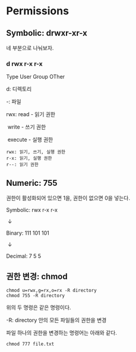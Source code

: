 # Permissions



## Symbolic: drwxr-xr-x 



네 부분으로 나눠보자. 



### d			rwx			r-x			r-x

Type               User                  Group              OTher



d: 디렉토리

-: 파일

rwx: read - 읽기 권한

​		write - 쓰기 권한

​		execute - 실행 권한



```
rwx: 읽기, 쓰기, 실행 권한
r-x: 읽기, 실행 권한
r--: 읽기 권한
```



## Numeric: 755

권한이 활성화되어 있으면 1을, 권한이 없으면 0을 넣는다. 



Symbolic: rwx	r-x	r-x

​					↓

Binary:     111	101	101

​					↓

 Decimal:   7		 5		 5



## 권한 변경: chmod



```
chmod u=rwx,g=rx,o=rx -R directory
chmod 755 -R directory
```



위의 두 명령은 같은 명령이다. 

-R: directory 안의 모든 파일들의 권한을 변경



파일 하나의 권한을 변경하는 명령어는 아래와 같다.

```
chmod 777 file.txt
```

